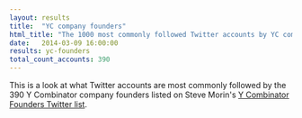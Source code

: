 ```yaml
---
layout: results
title:  "YC company founders"
html_title: "The 1000 most commonly followed Twitter accounts by YC company founders"
date:   2014-03-09 16:00:00
results: yc-founders
total_count_accounts: 390
---
```


This is a look at what Twitter accounts are most commonly followed by the 390 Y Combinator company founders listed on Steve Morin's [Y Combinator Founders Twitter list](https://twitter.com/SteveMorin/lists/ycombinatorfounders-21).